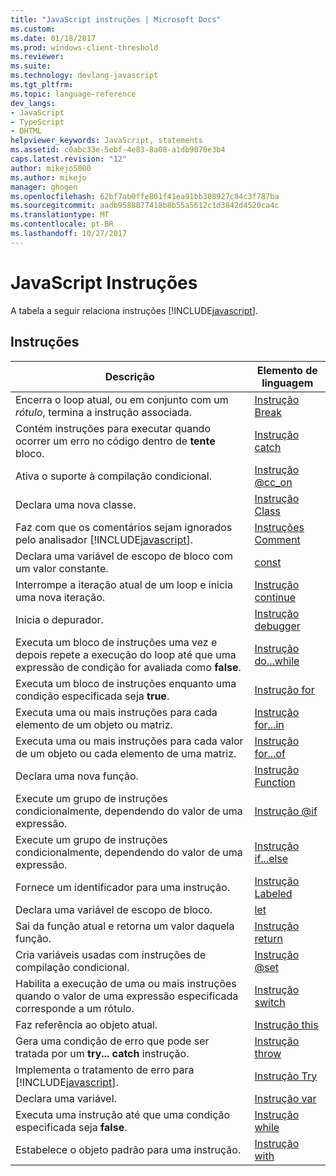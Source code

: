 ```yaml
---
title: "JavaScript instruções | Microsoft Docs"
ms.custom: 
ms.date: 01/18/2017
ms.prod: windows-client-threshold
ms.reviewer: 
ms.suite: 
ms.technology: devlang-javascript
ms.tgt_pltfrm: 
ms.topic: language-reference
dev_langs:
- JavaScript
- TypeScript
- DHTML
helpviewer_keywords: JavaScript, statements
ms.assetid: c0abc33e-5ebf-4e83-8a08-a1db9070e3b4
caps.latest.revision: "12"
author: mikejo5000
ms.author: mikejo
manager: ghogen
ms.openlocfilehash: 62bf7ab0ffe801f41ea91bb308927c84c3f787ba
ms.sourcegitcommit: aadb9588877418b8b55a5612c1d3842d4520ca4c
ms.translationtype: MT
ms.contentlocale: pt-BR
ms.lasthandoff: 10/27/2017
---
```

# <a name="javascript-statements"></a>JavaScript Instruções
A tabela a seguir relaciona instruções [!INCLUDE[javascript](../../javascript/includes/javascript-md.md)].  
  
## <a name="statements"></a>Instruções  
  
|Descrição|Elemento de linguagem|  
|-----------------|----------------------|  
|Encerra o loop atual, ou em conjunto com um *rótulo*, termina a instrução associada.|[Instrução Break](../../javascript/reference/break-statement-javascript.md)|  
|Contém instruções para executar quando ocorrer um erro no código dentro de **tente** bloco.|[Instrução catch](../../javascript/reference/try-dot-dot-dot-catch-dot-dot-dot-finally-statement-javascript.md)|  
|Ativa o suporte à compilação condicional.|[Instrução @cc_on](../../javascript/reference/at-cc-on-statement-javascript.md)|  
|Declara uma nova classe.|[Instrução Class](../../javascript/reference/class-statement-javascript.md)|  
|Faz com que os comentários sejam ignorados pelo analisador [!INCLUDE[javascript](../../javascript/includes/javascript-md.md)].|[Instruções Comment](../../javascript/reference/comment-statements-javascript.md)|  
|Declara uma variável de escopo de bloco com um valor constante.|[const](../../javascript/reference/const-statement-javascript.md)|  
|Interrompe a iteração atual de um loop e inicia uma nova iteração.|[Instrução continue](../../javascript/reference/continue-statement-javascript.md)|  
|Inicia o depurador.|[Instrução debugger](../../javascript/reference/debugger-statement-javascript.md)|  
|Executa um bloco de instruções uma vez e depois repete a execução do loop até que uma expressão de condição for avaliada como **false**.|[Instrução do...while](../../javascript/reference/do-dot-dot-dot-while-statement-javascript.md)|  
|Executa um bloco de instruções enquanto uma condição especificada seja **true**.|[Instrução for](../../javascript/reference/for-statement-javascript.md)|  
|Executa uma ou mais instruções para cada elemento de um objeto ou matriz.|[Instrução for...in](../../javascript/reference/for-dot-dot-dot-in-statement-javascript.md)|  
|Executa uma ou mais instruções para cada valor de um objeto ou cada elemento de uma matriz.|[Instrução for...of](../../javascript/reference/for-dot-dot-dot-of-statement-javascript.md)|  
|Declara uma nova função.|[Instrução Function](../../javascript/reference/function-statement-javascript.md)|  
|Execute um grupo de instruções condicionalmente, dependendo do valor de uma expressão.|[Instrução @if](../../javascript/reference/at-if-statement-javascript.md)|  
|Execute um grupo de instruções condicionalmente, dependendo do valor de uma expressão.|[Instrução if...else](../../javascript/reference/if-dot-dot-dot-else-statement-javascript.md)|  
|Fornece um identificador para uma instrução.|[Instrução Labeled](../../javascript/reference/labeled-statement-javascript.md)|  
|Declara uma variável de escopo de bloco.|[let](../../javascript/reference/let-statement-javascript.md)|  
|Sai da função atual e retorna um valor daquela função.|[Instrução return](../../javascript/reference/return-statement-javascript.md)|  
|Cria variáveis usadas com instruções de compilação condicional.|[Instrução @set](../../javascript/reference/at-set-statement-javascript.md)|  
|Habilita a execução de uma ou mais instruções quando o valor de uma expressão especificada corresponde a um rótulo.|[Instrução switch](../../javascript/reference/switch-statement-javascript.md)|  
|Faz referência ao objeto atual.|[Instrução this](../../javascript/reference/this-statement-javascript.md)|  
|Gera uma condição de erro que pode ser tratada por um **try... catch** instrução.|[Instrução throw](../../javascript/reference/throw-statement-javascript.md)|  
|Implementa o tratamento de erro para [!INCLUDE[javascript](../../javascript/includes/javascript-md.md)].|[Instrução Try](../../javascript/reference/try-dot-dot-dot-catch-dot-dot-dot-finally-statement-javascript.md)|  
|Declara uma variável.|[Instrução var](../../javascript/reference/var-statement-javascript.md)|  
|Executa uma instrução até que uma condição especificada seja **false**.|[Instrução while](../../javascript/reference/while-statement-javascript.md)|  
|Estabelece o objeto padrão para uma instrução.|[Instrução with](../../javascript/reference/with-statement-javascript.md)|